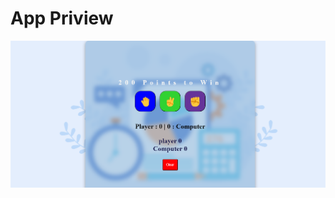# App Priview
![App Preview](https://github.com/Hashan099/HTML-CSS-JS-Paper-Scissor-Rock-Game/blob/master/UI.png)
